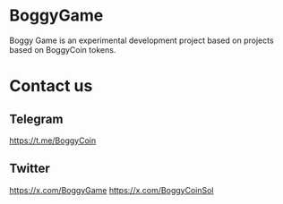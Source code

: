 # BoggyGame
Boggy Game is an experimental development project based on projects based on BoggyCoin tokens.
# Contact us
## Telegram
https://t.me/BoggyCoin
## Twitter
https://x.com/BoggyGame
https://x.com/BoggyCoinSol
